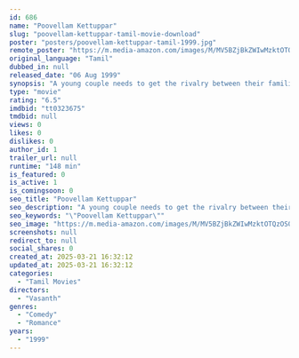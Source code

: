 ```yaml
---
id: 686
name: "Poovellam Kettuppar"
slug: "poovellam-kettuppar-tamil-movie-download"
poster: "posters/poovellam-kettuppar-tamil-1999.jpg"
remote_poster: "https://m.media-amazon.com/images/M/MV5BZjBkZWIwMzktOTQzOS00Y2UwLWIzOGMtNDI3MTRmMThhNmRiXkEyXkFqcGdeQXVyMjMwODI3NDE@._V1_SX300.jpg"
original_language: "Tamil"
dubbed_in: null
released_date: "06 Aug 1999"
synopsis: "A young couple needs to get the rivalry between their families sorted out so that they can get married with full consent of their parents."
type: "movie"
rating: "6.5"
imdbid: "tt0323675"
tmdbid: null
views: 0
likes: 0
dislikes: 0
author_id: 1
trailer_url: null
runtime: "148 min"
is_featured: 0
is_active: 1
is_comingsoon: 0
seo_title: "Poovellam Kettuppar"
seo_description: "A young couple needs to get the rivalry between their families sorted out so that they can get married with full consent of their parents."
seo_keywords: "\"Poovellam Kettuppar\""
seo_image: "https://m.media-amazon.com/images/M/MV5BZjBkZWIwMzktOTQzOS00Y2UwLWIzOGMtNDI3MTRmMThhNmRiXkEyXkFqcGdeQXVyMjMwODI3NDE@._V1_SX300.jpg"
screenshots: null
redirect_to: null
social_shares: 0
created_at: 2025-03-21 16:32:12
updated_at: 2025-03-21 16:32:12
categories:
  - "Tamil Movies"
directors:
  - "Vasanth"
genres:
  - "Comedy"
  - "Romance"
years:
  - "1999"
---
```

